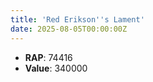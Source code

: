 ```yaml
---
title: 'Red Erikson''s Lament'
date: 2025-08-05T00:00:00Z
---
```

- **RAP**: 74416
- **Value**: 340000
